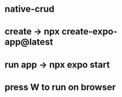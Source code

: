# native-crud

# create -> npx create-expo-app@latest
# run app -> npx expo start
# press W to run on browser
